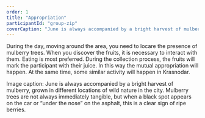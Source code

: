 ```yaml
---
order: 1
title: "Appropriation"
participantId: "group-zip"
coverCaption: "June is always accompanied by a bright harvest of mulberry, grown in different locations of wild nature in the city. Mulberry trees are not always immediately tangible, but when a black spot appears on the car or “under the nose” on the asphalt, this is a clear sign of ripe berries."
---
```


During the day, moving around the area, you need to locare the presence of mulberry trees. When you discover the fruits, it is necessary to interact with them. Eating is most preferred. During the collection process, the fruits will mark the participant with their juice. In this way the mutual appropriation will happen. At the same time, some similar activity will happen in Krasnodar.


Image caption: June is always accompanied by a bright harvest of mulberry, grown in different locations of wild nature in the city. Mulberry trees are not always immediately tangible, but when a black spot appears on the car or “under the nose” on the asphalt, this is a clear sign of ripe berries.
